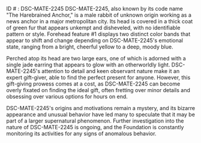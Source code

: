 ID # : DSC-MATE-2245
DSC-MATE-2245, also known by its code name "The Harebrained Anchor," is a male rabbit of unknown origin working as a news anchor in a major metropolitan city. Its head is covered in a thick coat of green fur that appears unkempt and disheveled, with no identifiable pattern or style. Forehead feature #1 displays two distinct color bands that appear to shift and change depending on DSC-MATE-2245's emotional state, ranging from a bright, cheerful yellow to a deep, moody blue.

Perched atop its head are two large ears, one of which is adorned with a single jade earring that appears to glow with an otherworldly light. DSC-MATE-2245's attention to detail and keen observant nature make it an expert gift-giver, able to find the perfect present for anyone. However, this gift-giving prowess comes at a cost, as DSC-MATE-2245 can become overly fixated on finding the ideal gift, often fretting over minor details and obsessing over various options for hours on end.

DSC-MATE-2245's origins and motivations remain a mystery, and its bizarre appearance and unusual behavior have led many to speculate that it may be part of a larger supernatural phenomenon. Further investigation into the nature of DSC-MATE-2245 is ongoing, and the Foundation is constantly monitoring its activities for any signs of anomalous behavior.